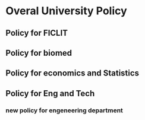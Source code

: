 # Overal University Policy

## Policy for FICLIT

## Policy for biomed

## Policy for economics and Statistics

## Policy for Eng and Tech
### new policy for engeneering department
